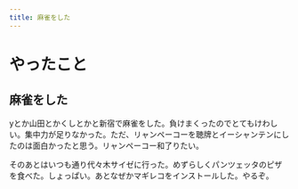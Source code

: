 ```yaml
---
title: 麻雀をした
---
```


# やったこと

## 麻雀をした

yとか山田とかくしとかと新宿で麻雀をした。負けまくったのでとてもけわしい。集中力が足りなかった。ただ、リャンペーコーを聴牌とイーシャンテンにしたのは面白かったと思う。リャンペーコー和了りたい。

そのあとはいつも通り代々木サイゼに行った。めずらしくパンツェッタのピザを食べた。しょっぱい。あとなぜかマギレコをインストールした。やるぞ。
